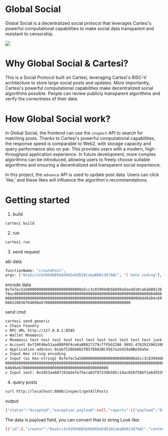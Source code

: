 # Global Social

Global Social is a decentralized social protocol that leverages Cartesi's powerful computational capabilities to make social data transparent and resistant to censorship.

![](https://i.imgur.com/FxXvKP2.png)

# Why Global Social & Cartesi?

This is a Social Protocol built on Cartesi, leveraging Cartesi's RISC-V architecture to store large social posts and updates. More importantly, Cartesi's powerful computational capabilities make decentralized social algorithms possible. People can review publicly transparent algorithms and verify the correctness of their data.

# How Global Social work?

In Global Social, the frontend can use the `inspect` API to search for matching posts. Thanks to Cartesi's powerful computational capabilities, the response speed is comparable to Web2, with storage capacity and query performance also on par. This provides users with a modern, high-throughput application experience. In future development, more complex algorithms can be introduced, allowing users to freely choose suitable algorithms and ensuring a decentralized and transparent social experience.

In this project, the `advance` API is used to update post data. Users can click 'like,' and these likes will influence the algorithm's recommendations.

# Getting started

1. build

```sh
cartesi build
```

2. run

```sh
cartesi run
```

3. send request

abi data

```sh
functionName: "createPost",
args: ["0xa5cc3c03994DB5b0d9A5eEdD10CabaB0813678AC", "I hate coding"],
```

encode data `0xfe7ec5a5000000000000000000000000a5cc3c03994db5b0d9a5eedd10cabab0813678ac0000000000000000000000000000000000000000000000000000000000000040000000000000000000000000000000000000000000000000000000000000000d49204c696b6520636f64696e6700000000000000000000000000000000000000`

send cmd

```sh
cartesi send generic
✔ Chain Foundry
✔ RPC URL http://127.0.0.1:8545
✔ Wallet Mnemonic
✔ Mnemonic test test test test test test test test test test test junk
✔ Account 0xf39Fd6e51aad88F6F4ce6aB8827279cffFb92266 9993.476291596530017783 ETH
✔ Application address 0xab7528bb862fB57E8A2BCd567a2e929a0Be56a5e
✔ Input Hex string encoding
✔ Input (as hex-string) 0xfe7ec5a5000000000000000000000000a5cc3c03994db5b0d9a5eedd10cabab0813678ac000000000000000000000000
0000000000000000000000000000000000000040000000000000000000000000000000000000000000000000000000000000000d49204c696b6520636f
64696e6700000000000000000000000000000000000000
✔ Input sent: 0x3d53aa6871916defe75eca83f97239b585c14ac026f586f1e6d5555aaaea73fc
```

4. query posts

```sh
curl http://localhost:8080/inspect/getAllPosts
```

output

```sh
{"status":"Accepted","exception_payload":null,"reports":[{"payload":"0x5b7b226964223a322c2263726561746f72223a22307861356363336330333939344442356230643941356545644431304361626142303831333637384143222c22636f6e74656e74223a2249206861746520636f64696e67222c226c696b6573223a327d2c7b226964223a312c2263726561746f72223a22307861356363336330333939344442356230643941356545644431304361626142303831333637384143222c22636f6e74656e74223a2249204c696b6520636f64696e67222c226c696b6573223a317d5d"}],"processed_input_count":5}
```

The data is payload field, you can convert that to string
Look like:

```sh
[{"id":2,"creator":"0xa5cc3c03994DB5b0d9A5eEdD10CabaB0813678AC","content":"I hate coding","likes":2},{"id":1,"creator":"0xa5cc3c03994DB5b0d9A5eEdD10CabaB0813678AC","content":"I Like coding","likes":1}]
```
